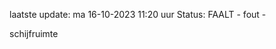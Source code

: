 laatste update: 
ma 16-10-2023 11:20   uur 
Status: FAALT - fout - 
<div class="service R">schijfruimte</div>